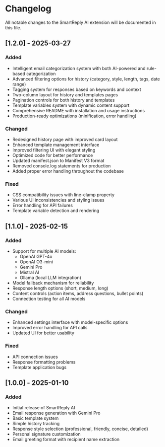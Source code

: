 # Changelog

All notable changes to the SmartReply AI extension will be documented in this file.

## [1.2.0] - 2025-03-27

### Added
- Intelligent email categorization system with both AI-powered and rule-based categorization
- Advanced filtering options for history (category, style, length, tags, date range)
- Tagging system for responses based on keywords and context
- Two-column layout for history and templates pages
- Pagination controls for both history and templates
- Template variables system with dynamic content support
- Comprehensive README with installation and usage instructions
- Production-ready optimizations (minification, error handling)

### Changed
- Redesigned history page with improved card layout
- Enhanced template management interface
- Improved filtering UI with elegant styling
- Optimized code for better performance
- Updated manifest.json to Manifest V3 format
- Removed console.log statements for production
- Added proper error handling throughout the codebase

### Fixed
- CSS compatibility issues with line-clamp property
- Various UI inconsistencies and styling issues
- Error handling for API failures
- Template variable detection and rendering

## [1.1.0] - 2025-02-15

### Added
- Support for multiple AI models:
  - OpenAI GPT-4o
  - OpenAI O3-mini
  - Gemini Pro
  - Mistral AI
  - Ollama (local LLM integration)
- Model fallback mechanism for reliability
- Response length options (short, medium, long)
- Content controls (action items, address questions, bullet points)
- Connection testing for all AI models

### Changed
- Enhanced settings interface with model-specific options
- Improved error handling for API calls
- Updated UI for better usability

### Fixed
- API connection issues
- Response formatting problems
- Template application bugs

## [1.0.0] - 2025-01-10

### Added
- Initial release of SmartReply AI
- Email response generation with Gemini Pro
- Basic template system
- Simple history tracking
- Response style selection (professional, friendly, concise, detailed)
- Personal signature customization
- Email greeting format with recipient name extraction
